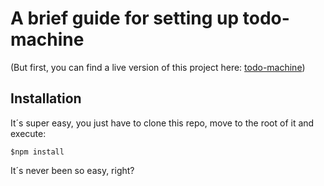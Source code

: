 # A brief guide for setting up todo-machine
(But first, you can find a live version of this project here: [todo-machine](https://juanpaferro.github.io/todo-machine))

## Installation
It´s super easy, you just have to clone this repo, move to the root of it and execute: 
```
$npm install
```
It´s never been so easy, right?
